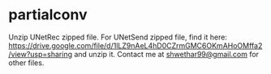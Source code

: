# partialconv

Unzip UNetRec zipped file. 
For UNetSend zipped file, find it here: https://drive.google.com/file/d/1lLZ9nAeL4hD0CZrmGMC6OKmAHoOMffa2/view?usp=sharing and unzip it.
Contact me at shwethar99@gmail.com for other files. 
